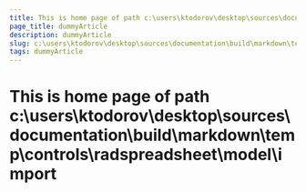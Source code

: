 ```yaml
---
title: This is home page of path c:\users\ktodorov\desktop\sources\documentation\build\markdown\temp\controls\radspreadsheet\model\import
page_title: dummyArticle
description: dummyArticle
slug: c:\users\ktodorov\desktop\sources\documentation\build\markdown\temp\controls\radspreadsheet\model\import
tags: dummyArticle
---
```

# This is home page of path c:\users\ktodorov\desktop\sources\documentation\build\markdown\temp\controls\radspreadsheet\model\import
